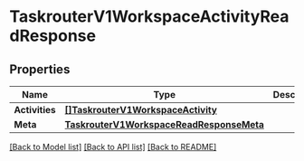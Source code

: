# TaskrouterV1WorkspaceActivityReadResponse

## Properties

Name | Type | Description | Notes
------------ | ------------- | ------------- | -------------
**Activities** | [**[]TaskrouterV1WorkspaceActivity**](taskrouter.v1.workspace.activity.md) |  | [optional] 
**Meta** | [**TaskrouterV1WorkspaceReadResponseMeta**](taskrouter_v1_workspaceReadResponse_meta.md) |  | [optional] 

[[Back to Model list]](../README.md#documentation-for-models) [[Back to API list]](../README.md#documentation-for-api-endpoints) [[Back to README]](../README.md)


